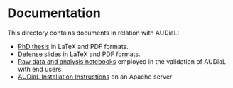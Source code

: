 # Documentation

This directory contains documents in relation with AUDiaL:

* [PhD thesis](thesis) in LaTeX and PDF formats.
* [Defense slides](defense) in LaTeX and PDF formats.
* [Raw data and analysis notebooks](evaluation) employed in the validation of AUDiaL with end users
* [AUDiaL Installation Instructions](install/INSTALL.md) on an Apache server

